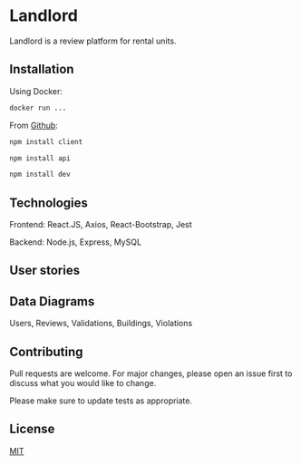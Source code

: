 # Landlord

Landlord is a review platform for rental units.

## Installation

Using Docker:

```bash
docker run ...
```

From [Github](https://github.com/mwerbo2/landlord.git):

```bash
npm install client
```

```bash
npm install api
```

```bash
npm install dev
```

## Technologies

Frontend:
React.JS, Axios, React-Bootstrap, Jest

Backend: Node.js, Express, MySQL

## User stories

## Data Diagrams

Users, Reviews, Validations, Buildings, Violations

## Contributing

Pull requests are welcome. For major changes, please open an issue first to discuss what you would like to change.

Please make sure to update tests as appropriate.

## License

[MIT](https://choosealicense.com/licenses/mit/)
